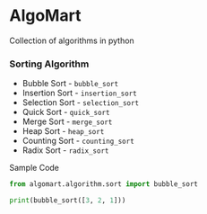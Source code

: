 # AlgoMart

Collection of algorithms in python

### Sorting Algorithm

- Bubble Sort - `bubble_sort`
- Insertion Sort - `insertion_sort`
- Selection Sort - `selection_sort`
- Quick Sort - `quick_sort`
- Merge Sort - `merge_sort`
- Heap Sort - `heap_sort`
- Counting Sort - `counting_sort`
- Radix Sort - `radix_sort`


Sample Code

```python
from algomart.algorithm.sort import bubble_sort

print(bubble_sort([3, 2, 1]))
```
